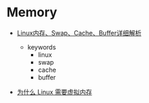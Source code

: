 Memory
====

- [Linux内存、Swap、Cache、Buffer详细解析](https://mp.weixin.qq.com/s/lIpFpELm_SbO-Km3Ziolyg)
  - keywords
    - linux
    - swap
    - cache
    - buffer

- [为什么 Linux 需要虚拟内存](https://draveness.me/whys-the-design-os-virtual-memory/)    
